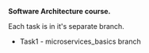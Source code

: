 **Software Architecture course.**

Each task is in it's separate branch.
* Task1 - microservices_basics branch 
